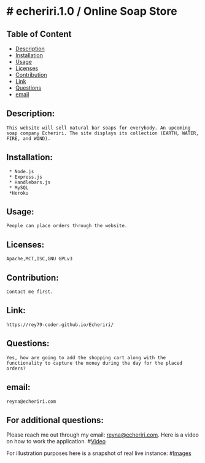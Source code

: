 
# # echeriri.1.0 / Online Soap Store
## Table of Content

- [Description](#Description)
- [Installation](#Installation)
- [Usage](#Usage)
- [Licenses](#Licenses)
- [Contribution](#Contribution)
- [Link](#Link)
- [Questions](#Questions)
- [email](#email)

## Description:
    This website will sell natural bar soaps for everybody. An upcoming soap company Echeriri. The site displays its collection (EARTH, WATER, FIRE, and WIND). 
## Installation:
     * Node.js
     * Express.js 
     * Handlebars.js 
     * MySQL
     *Heroku
## Usage:
    People can place orders through the website.
## Licenses:
    Apache,MCT,ISC,GNU GPLv3
## Contribution:
    Contact me first.
## Link:
    https://rey79-coder.github.io/Echeriri/
## Questions:
    Yes, how are going to add the shopping cart along with the functionality to capture the money during the day for the placed orders?
## email:
    reyna@echeriri.com

## For additional questions:
   Please reach me out through my email: reyna@echeriri.com.
   Here is a video on how to work the application.
#[Video](https://youtu.be/xJ6Zq3FgdpI)

For illustration purposes here is a snapshot of real live instance:
#[Images](https://github.com/Rey79-coder/Echeriri/blob/main/assets/img/mockup/mobile-homepage-echeriri.jpg)

